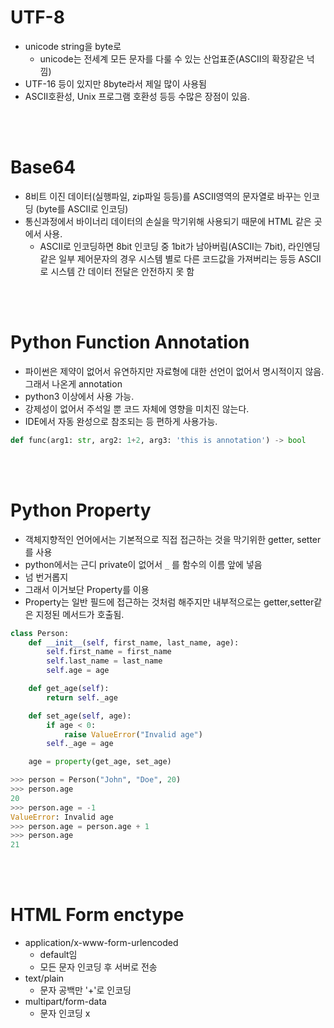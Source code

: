 # UTF-8
- unicode string을 byte로
    - unicode는 전세계 모든 문자를 다룰 수 있는 산업표준(ASCII의 확장같은 넉낌)
- UTF-16 등이 있지만 8byte라서 제일 많이 사용됨
- ASCII호환성, Unix 프로그램 호환성 등등 수많은 장점이 있음.

<br><br>

# Base64
- 8비트 이진 데이터(실행파일, zip파일 등등)를 ASCII영역의 문자열로 바꾸는 인코딩 (byte를 ASCII로 인코딩)
- 통신과정에서 바이너리 데이터의 손실을 막기위해 사용되기 때문에 HTML 같은 곳에서 사용.
    - ASCII로 인코딩하면 8bit 인코딩 중 1bit가 남아버림(ASCII는 7bit), 라인엔딩같은 일부 제어문자의 경우 시스템 별로 다른 코드값을 가져버리는 등등 ASCII로 시스템 간 데이터 전달은 안전하지 못 함


<br><br>

# Python Function Annotation
- 파이썬은 제약이 없어서 유연하지만 자료형에 대한 선언이 없어서 명시적이지 않음. 그래서 나온게 annotation
- python3 이상에서 사용 가능.
- 강제성이 없어서 주석일 뿐 코드 자체에 영향을 미치진 않는다.
- IDE에서 자동 완성으로 참조되는 등 편하게 사용가능.

```python
def func(arg1: str, arg2: 1+2, arg3: 'this is annotation') -> bool

```

<br><br>

# Python Property
- 객체지향적인 언어에서는 기본적으로 직접 접근하는 것을 막기위한 getter, setter를 사용
- python에서는 근디 private이 없어서 `_` 를 함수의 이름 앞에 넣음
- 넘 번거롭지
- 그래서 이거보단 Property를 이용
- Property는 일반 필드에 접근하는 것처럼 해주지만 내부적으로는 getter,setter같은 지정된 메서드가 호출됨.
```python
class Person:
    def __init__(self, first_name, last_name, age):
        self.first_name = first_name
        self.last_name = last_name
        self.age = age

    def get_age(self):
        return self._age

    def set_age(self, age):
        if age < 0:
            raise ValueError("Invalid age")
        self._age = age

    age = property(get_age, set_age)
```

```python
>>> person = Person("John", "Doe", 20)
>>> person.age
20
>>> person.age = -1
ValueError: Invalid age
>>> person.age = person.age + 1
>>> person.age
21
```

<br><br>


# HTML Form enctype
- application/x-www-form-urlencoded
    - default임
    - 모든 문자 인코딩 후 서버로 전송
- text/plain
    - 문자 공백만 '+'로 인코딩
- multipart/form-data
    - 문자 인코딩 x

